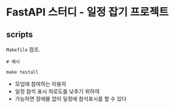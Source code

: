 FastAPI 스터디 - 일정 잡기 프로젝트
===================================

scripts
----------

`Makefile` 참조.

```shell
# 예시

make testall
```

- 모임에 참여하는 이용자
- 일정 참석 표시 피로도를 낮추기 위하여
- 가능하면 장애물 없이 일정에 참석표시를 할 수 있다
